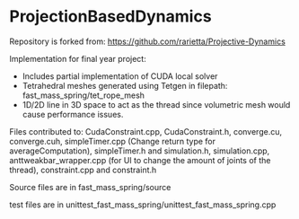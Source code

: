 ProjectionBasedDynamics
=======================
Repository is forked from: https://github.com/rarietta/Projective-Dynamics

Implementation for final year project:
* Includes partial implementation of CUDA local solver
* Tetrahedral meshes generated using Tetgen in filepath: fast_mass_spring/tet_rope_mesh 
* 1D/2D line in 3D space to act as the thread since volumetric mesh would cause performance issues.


Files contributed to: 
CudaConstraint.cpp, CudaConstraint.h, converge.cu, converge.cuh, simpleTimer.cpp (Change return type for averageComputation), simpleTimer.h and simulation.h, simulation.cpp, anttweakbar_wrapper.cpp (for UI to change the amount of joints of the thread), constraint.cpp and constraint.h


Source files are in fast_mass_spring/source

test files are in unittest_fast_mass_spring/unittest_fast_mass_spring.cpp
